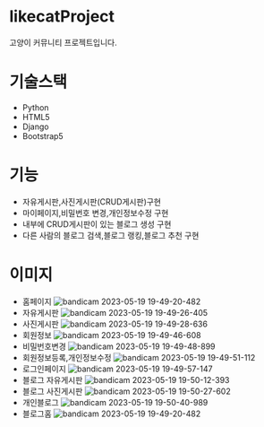 # likecatProject
고양이 커뮤니티 프로젝트입니다.
# 기술스택
- Python
- HTML5
- Django
- Bootstrap5
# 기능
- 자유게시판,사진게시판(CRUD게시판)구현
- 마이페이지,비밀번호 변경,개인정보수정 구현
- 내부에 CRUD게시판이 있는 블로그 생성 구현
- 다른 사람의 블로그 검색,블로그 랭킹,블로그 추천 구현
# 이미지
- 홈페이지
![bandicam 2023-05-19 19-49-20-482](https://github.com/GongDaeTaewoo/likecatProject/assets/89184708/9f45fea7-fd28-45a8-9e0b-48c895efd5e9)
- 자유게시판
![bandicam 2023-05-19 19-49-26-405](https://github.com/GongDaeTaewoo/likecatProject/assets/89184708/f912d227-8840-417a-b27a-1ffb9da2a6a1)
- 사진게시판
![bandicam 2023-05-19 19-49-28-636](https://github.com/GongDaeTaewoo/likecatProject/assets/89184708/d9c5a35f-475e-4699-94d3-6c0ef326e02b)
- 회원정보
![bandicam 2023-05-19 19-49-46-608](https://github.com/GongDaeTaewoo/likecatProject/assets/89184708/17564292-5026-4925-b4a9-404951447d3f)
- 비밀번호변경
![bandicam 2023-05-19 19-49-48-899](https://github.com/GongDaeTaewoo/likecatProject/assets/89184708/109c498b-ceeb-4b3b-ab47-a09b8196470a)
- 회원정보등록,개인정보수정
![bandicam 2023-05-19 19-49-51-112](https://github.com/GongDaeTaewoo/likecatProject/assets/89184708/79df62a8-d6ef-44c7-b893-bf5ba3464172)
- 로그인페이지
![bandicam 2023-05-19 19-49-57-147](https://github.com/GongDaeTaewoo/likecatProject/assets/89184708/3c5e2e72-5294-48ba-ae23-b1a638f1208f)
- 블로그 자유게시판
![bandicam 2023-05-19 19-50-12-393](https://github.com/GongDaeTaewoo/likecatProject/assets/89184708/1594e9fa-a3f7-443c-a7af-8cbb18317a7b)
- 블로그 사진게시판
![bandicam 2023-05-19 19-50-27-602](https://github.com/GongDaeTaewoo/likecatProject/assets/89184708/7bf88846-89ea-492b-953c-3b4662d1dfae)
- 개인블로그
![bandicam 2023-05-19 19-50-40-989](https://github.com/GongDaeTaewoo/likecatProject/assets/89184708/054e1b1e-9a4c-4a61-84c8-a714d7b06e32)
- 블로그홈
![bandicam 2023-05-19 19-49-20-482](https://github.com/GongDaeTaewoo/likecatProject/assets/89184708/25d648b0-b8d4-4a02-aa0b-ea9798610890)



